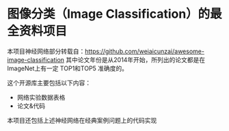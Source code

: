 # 图像分类（Image Classification）的最全资料项目
本项目神经网络部分转载自：https://github.com/weiaicunzai/awesome-image-classification
其中论文年份是从2014年开始，所列出的论文都是在ImageNet上有一定 TOP1和TOP5 准确度的。

这个开源库主要包括以下内容：
- 网络实验数据表格
- 论文&代码

本项目还包括上述神经网络在经典案例问题上的代码实现
